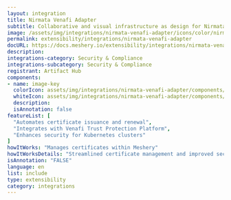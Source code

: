 ```yaml
---
layout: integration
title: Nirmata Venafi Adapter
subtitle: Collaborative and visual infrastructure as design for Nirmata Venafi Adapter
image: /assets/img/integrations/nirmata-venafi-adapter/icons/color/nirmata-venafi-adapter-color.svg
permalink: extensibility/integrations/nirmata-venafi-adapter
docURL: https://docs.meshery.io/extensibility/integrations/nirmata-venafi-adapter
description: 
integrations-category: Security & Compliance
integrations-subcategory: Security & Compliance
registrant: Artifact Hub
components: 
- name: image-key
  colorIcon: assets/img/integrations/nirmata-venafi-adapter/components/image-key/icons/color/image-key-color.svg
  whiteIcon: assets/img/integrations/nirmata-venafi-adapter/components/image-key/icons/white/image-key-white.svg
  description: 
  isAnnotation: false
featureList: [
  "Automates certificate issuance and renewal",
  "Integrates with Venafi Trust Protection Platform",
  "Enhances security for Kubernetes clusters"
]
howItWorks: "Manages certificates within Meshery"
howItWorksDetails: "Streamlined certificate management and improved security in Kubernetes"
isAnnotation: "FALSE"
language: en
list: include
type: extensibility
category: integrations
---
```

